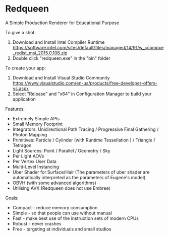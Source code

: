 # Redqueen

A Simple Production Renderer for Educational Purpose

To give a shot:
1. Download and Install Intel Compiler Runtime <https://software.intel.com/sites/default/files/managed/14/91/w_ccompxe_redist_msi_2015.0.108.zip>
2. Double click "redqueen.exe" in the "bin" folder

To create your app:
1. Download and Install Visual Studio Community <https://www.visualstudio.com/en-us/products/free-developer-offers-vs.aspx>
2. Select "Release" and "x64" in Configuration Manager to build your application

Features:
* Extremely Simple APIs
* Small Memory Footprint
* Integrators: Unidirectional Path Tracing / Progressive Final Gathering / Photon Mapping
* Primitives: Particle / Cylinder (with Runtime Tessellation ) / Triangle / Tetragon
* Light Sources: Point / Parallel / Geometry / Sky
* Per Light AOVs
* Per Vertex User Data
* Multi-Level Instancing
* Uber Shader for Surface/Hair (The parameters of uber shader are automatically interpreted as the parameters of Eugene's model)
* OBVH (with some advanced algorithms)
* Utilising AVX (Redqueen does not use Embree)

Goals:
* Compact - reduce memory consumption 
* Simple - so that people can use without manual
* Fast - make best use of the instruction sets of modern CPUs
* Robust - never crashes
* Free - targeting at individuals and small studios
